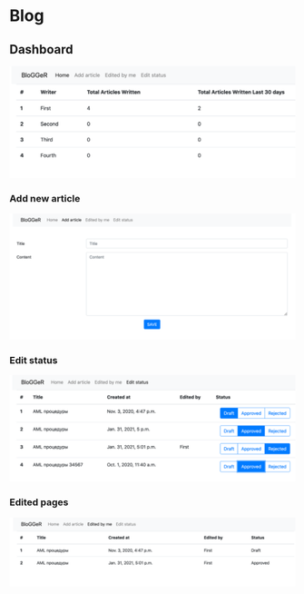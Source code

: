# Blog

## Dashboard
 ![alt text](https://github.com/editorgit/t_blog/blob/master/var/static/blog_dashboard.png?raw=true)
 
 
### Add new article
![alt text](https://github.com/editorgit/t_blog/blob/master/var/static/blog_new_article.png?raw=true)
 
 
### Edit status
![alt text](https://github.com/editorgit/t_blog/blob/master/var/static/blog_edit_page.png?raw=true)
 
 
### Edited pages
![alt text](https://github.com/editorgit/t_blog/blob/master/var/static/blog_edited.png?raw=true)
